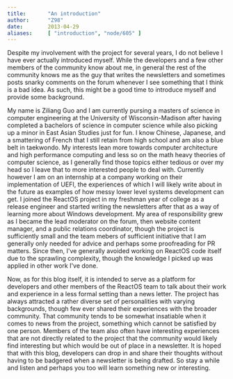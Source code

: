 ```yaml
---
title:       "An introduction"
author:      "Z98"
date:        2013-04-29
aliases:     [ "introduction", "node/605" ]
---
```


<p>Despite my involvement with the project for several years, I do not believe I have ever actually introduced myself. While the developers and a few other members of the community know about me, in general the rest of the community knows me as the guy that writes the newsletters and sometimes posts snarky comments on the forum whenever I see something that I think is a bad idea. As such, this might be a good time to introduce myself and provide some background.</p><p>My name is Ziliang Guo and I am currently pursing a masters of science in computer engineering at the University of Wisconsin-Madison after having completed a bachelors of science in computer science while also picking up a minor in East Asian Studies just for fun. I know Chinese, Japanese, and a smattering of French that I still retain from high school and am also a blue belt in taekwondo. My interests lean more towards computer architecture and high performance computing and less so on the math heavy theories of computer science, as I generally find those topics either tedious or over my head so I leave that to more interested people to deal with. Currently however I am on an internship at a company working on their implementation of UEFI, the experiences of which I will likely write about in the future as examples of how messy lower level systems development can get. I joined the ReactOS project in my freshman year of college as a release engineer and started writing the newsletters after that as a way of learning more about Windows development. My area of responsibility grew as I became the lead moderator on the forum, then website content manager, and a public relations coordinator, though the project is sufficiently small and the team mebers of sufficient initiative that I am generally only needed for advice and perhaps some proofreading for PR matters. Since then, I&#39;ve generally avoided working on ReactOS code itself due to the sprawling complexity, though the knowledge I picked up was applied in other work I&#39;ve done.</p><p>Now, as for this blog itself, it is intended to serve as a platform for developers and other members of the ReactOS team to talk about their work and experience in a less formal setting than a news letter. The project has always attracted a rather diverse set of personalities with varying backgrounds, though few ever shared their experiences with the broader community. That community tends to be somewhat insatiable when it comes to news from the project, something which cannot be satisfied by one person. Members of the team also often have interesting experiences that are not directly related to the project that the community would likely find interesting but which would be out of place in a newsletter. It is hoped that with this blog, developers can drop in and share their thoughts without having to be badgered when a newsletter is being drafted. So stay a while and listen and perhaps you too will learn something new or interesting.</p>
